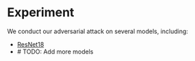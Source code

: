 # Experiment
We conduct our adversarial attack on several models, including:
- [ResNet18](https://pytorch.org/hub/pytorch_vision_resnet/)
- \# TODO: Add more models